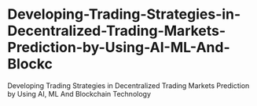 # Developing-Trading-Strategies-in-Decentralized-Trading-Markets-Prediction-by-Using-AI-ML-And-Blockc
Developing Trading Strategies in Decentralized Trading Markets Prediction by Using AI, ML And Blockchain Technology
